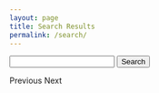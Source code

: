 ```yaml
---
layout: page
title: Search Results
permalink: /search/
---
```

<form action="/search/" method="get">
    <label for="search-box"></label>
    <input type="text" class="search-box" name="query">
    <input type="submit" value="Search">
</form>

<ul class="post-list" id="search-results"></ul>

<a id="search-prev">Previous</a>
<a id="search-next">Next</a>

<script>
window.store = {
	{% for post in site.posts %}
	"{{ post.url | slugify }}": {
		"title": "{{ post.title | xml_escape }}",
		"author": "{{ post.author | xml_escape }}",
		"category": "{{ post.category | xml_escape }}",
		"content": {{ post.content | strip_html | strip_newlines | jsonify }},
		"url": "{{ post.url | xml_escape }}",
		"date": "{{ post.date | date: "%b %-d, %Y" }}"
	}{% unless forloop.last %},{% endunless %}	
	{% endfor %}
};
</script>
<script src="/assets/js/search.js"></script>

<script>
	$('#search-prev').click(ev => {
		var page = (parseInt(getQueryVariable('page')) || 1) - 1;
		window.location.href = '/search/?query=' + getQueryVariable('query') + '&page=' + page;
	});

	$('#search-next').click(ev => {
		var page = (parseInt(getQueryVariable('page')) || 1) + 1;
		window.location.href = '/search/?query=' + getQueryVariable('query') + '&page=' + page;
	});
</script>
